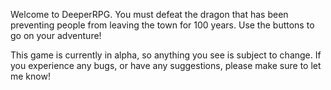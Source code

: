 Welcome to DeeperRPG. You must defeat the dragon that has been preventing people from leaving the town for 100 years. Use the buttons to go on your adventure!

This game is currently in alpha, so anything you see is subject to change. If you experience any bugs, or have any suggestions, please make sure to let me know!